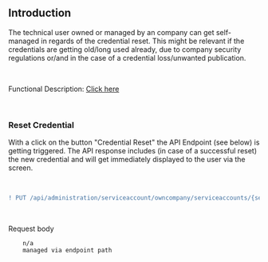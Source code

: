 ## Introduction

The technical user owned or managed by an company can get self-managed in regards of the credential reset.
This might be relevant if the credentials are getting old/long used already, due to company security regulations or/and in the case of a credential loss/unwanted publication.

<br>

Functional Description: [Click here](/docs/03.%20User%20Management/03.%20Technical%20User/04.%20Reset%20Credentials.md)

<br>

### Reset Credential

With a click on the button "Credential Reset" the API Endpoint (see below) is getting triggered. The API response includes (in case of a successful reset) the new credential and will get immediately displayed to the user via the screen.

<br>

```diff
! PUT /api/administration/serviceaccount/owncompany/serviceaccounts/{serviceAccountId}/resetCredentials
```

<br>

Request body

		n/a
		managed via endpoint path


<br>
<br>
